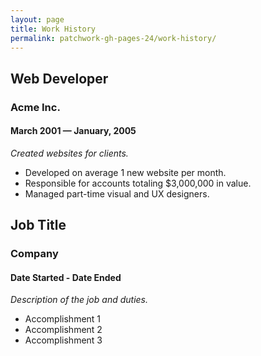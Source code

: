 ```yaml
---
layout: page
title: Work History
permalink: patchwork-gh-pages-24/work-history/
---
```


## Web Developer

### Acme Inc.

#### March 2001 — January, 2005

_Created websites for clients._

* Developed on average 1 new website per month.
* Responsible for accounts totaling $3,000,000 in value.
* Managed part-time visual and UX designers.


## Job Title

### Company

#### Date Started - Date Ended

_Description of the job and duties._

* Accomplishment 1
* Accomplishment 2
* Accomplishment 3
